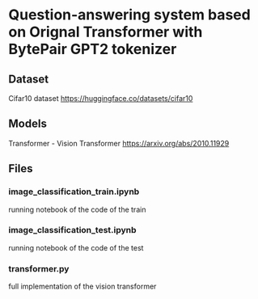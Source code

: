 # Question-answering system based on Orignal Transformer with BytePair GPT2 tokenizer

## Dataset
Cifar10 dataset
<a> https://huggingface.co/datasets/cifar10 </a>
## Models
Transformer - Vision Transformer
<a> https://arxiv.org/abs/2010.11929 </a>

## Files
### image_classification_train.ipynb
running notebook of the code of the train
### image_classification_test.ipynb
running notebook of the code of the test
### transformer.py
full implementation of the vision transformer

